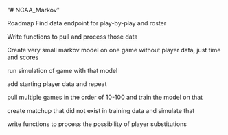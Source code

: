 "# NCAA_Markov" 

Roadmap
Find data endpoint for play-by-play and roster

Write functions to pull and process those data

Create very small markov model on one game without player data, just time and scores

run simulation of game with that model

add starting player data and repeat

pull multiple games in the order of 10-100 and train the model on that

create matchup that did not exist in training data and simulate that

write functions to process the possibility of player substitutions
